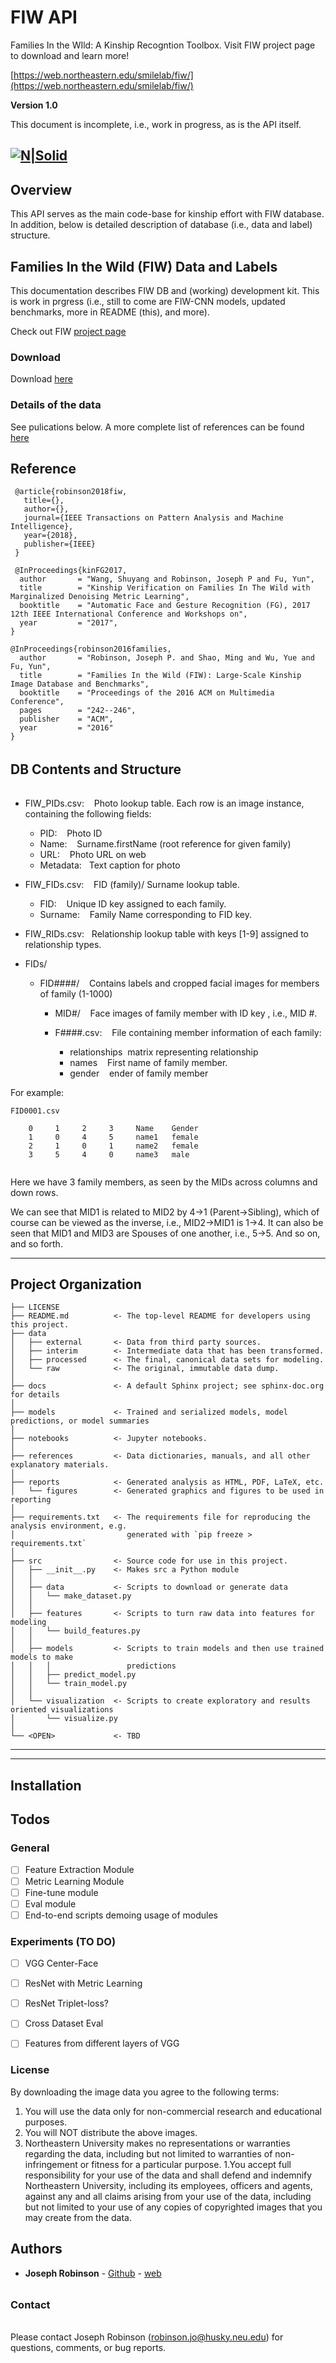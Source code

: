 # FIW API
Families In the WIld: A Kinship Recogntion Toolbox. Visit FIW project page to download and learn more! 

[https://web.northeastern.edu/smilelab/fiw/](https://web.northeastern.edu/smilelab/fiw/)

**Version 1.0**

This document is incomplete, i.e., work in progress, as is the API itself.

[![N|Solid](reports/teaser_image.jpg)](reports/teaser_image.jpg)
------------
## Overview
This API serves as the main code-base for kinship effort with FIW database. In addition, below is detailed description of database (i.e., data and label) structure.

## Families In the Wild (FIW) Data and Labels
This documentation describes FIW DB and (working) development kit. This is work in prgress (i.e., still to come are FIW-CNN models, updated benchmarks, more in README (this), and more).

Check out FIW [project page](https://web.northeastern.edu/smilelab/fiw/index.html)

### Download
Download [here](https://web.northeastern.edu/smilelab/fiw/download.html)

### Details of the data
See pulications below. A more complete list of references can be found [here](https://web.northeastern.edu/smilelab/fiw/publications.html)

## Reference

```
 @article{robinson2018fiw,
   title={},
   author={},
   journal={IEEE Transactions on Pattern Analysis and Machine Intelligence},
   year={2018},
   publisher={IEEE}
 }
 
 @InProceedings{kinFG2017,
  author       = "Wang, Shuyang and Robinson, Joseph P and Fu, Yun",
  title        = "Kinship Verification on Families In The Wild with Marginalized Denoising Metric Learning",
  booktitle    = "Automatic Face and Gesture Recognition (FG), 2017 12th IEEE International Conference and Workshops on",
  year         = "2017",
}

@InProceedings{robinson2016families,
  author       = "Robinson, Joseph P. and Shao, Ming and Wu, Yue and Fu, Yun",
  title        = "Families In the Wild (FIW): Large-Scale Kinship Image Database and Benchmarks",
  booktitle    = "Proceedings of the 2016 ACM on Multimedia Conference",
  pages        = "242--246",
  publisher    = "ACM",
  year         = "2016"
}

```

######
## DB Contents and Structure
######
* FIW_PIDs.csv:&nbsp;&nbsp;&nbsp;&nbsp;Photo lookup table. Each row is an image instance, containing the following fields:
  * PID:&nbsp;&nbsp;&nbsp;&nbsp;Photo ID
  * Name:&nbsp;&nbsp;&nbsp;&nbsp;Surname.firstName (root reference for given family)
  * URL:&nbsp;&nbsp;&nbsp;&nbsp;Photo URL on web
  * Metadata:&nbsp;&nbsp;&nbsp;Text caption for photo
  
* FIW_FIDs.csv:&nbsp;&nbsp;&nbsp;&nbsp;FID (family)/ Surname lookup table.
  * FID:&nbsp;&nbsp;&nbsp;&nbsp;Unique ID key assigned to each family.
  * Surname:&nbsp;&nbsp;&nbsp;&nbsp;Family Name corresponding to FID key.
  
* FIW_RIDs.csv:&nbsp;&nbsp;&nbsp;Relationship lookup table with keys [1-9] assigned to relationship types.

* FIDs/
  * FID####/&nbsp;&nbsp;&nbsp;&nbsp;Contains labels and cropped facial images for members of family (1-1000)
    * MID#/&nbsp;&nbsp;&nbsp;&nbsp;Face images of family member with ID key <N>, i.e., MID #.

    * F####.csv:&nbsp;&nbsp;&nbsp;&nbsp;File containing member information of each family:
      * relationships&nbsp;&nbsp;matrix representing relationship
      * names&nbsp;&nbsp;&nbsp;&nbsp;First name of family member.
      * gender&nbsp;&nbsp;&nbsp;&nbsp;ender of family member
      
      
For example:
```
FID0001.csv
    
	0     1     2     3     Name    Gender
	1     0     4     5     name1   female
	2     1     0     1     name2   female
	3     5     4     0     name3   male
	
```
Here we have 3 family members, as seen by the MIDs across columns and down rows.


We can see that MID1 is related to MID2 by 4->1 (Parent->Sibling), which of course can be viewed as the inverse, i.e., MID2->MID1 is 1->4. It can also be seen that MID1 and MID3 are Spouses of one another, i.e., 5->5. And so on, and so forth.



------------
## Project Organization


    ├── LICENSE
    ├── README.md          <- The top-level README for developers using this project.
    ├── data
    │   ├── external       <- Data from third party sources.
    │   ├── interim        <- Intermediate data that has been transformed.
    │   ├── processed      <- The final, canonical data sets for modeling.
    │   └── raw            <- The original, immutable data dump.
    │
    ├── docs               <- A default Sphinx project; see sphinx-doc.org for details
    │
    ├── models             <- Trained and serialized models, model predictions, or model summaries
    │
    ├── notebooks          <- Jupyter notebooks.
    │
    ├── references         <- Data dictionaries, manuals, and all other explanatory materials.
    │
    ├── reports            <- Generated analysis as HTML, PDF, LaTeX, etc.
    │   └── figures        <- Generated graphics and figures to be used in reporting
    │
    ├── requirements.txt   <- The requirements file for reproducing the analysis environment, e.g.
    │                         generated with `pip freeze > requirements.txt`
    │
    ├── src                <- Source code for use in this project.
    │   ├── __init__.py    <- Makes src a Python module
    │   │
    │   ├── data           <- Scripts to download or generate data
    │   │   └── make_dataset.py
    │   │
    │   ├── features       <- Scripts to turn raw data into features for modeling
    │   │   └── build_features.py
    │   │
    │   ├── models         <- Scripts to train models and then use trained models to make
    │   │   │                 predictions
    │   │   ├── predict_model.py
    │   │   └── train_model.py
    │   │
    │   └── visualization  <- Scripts to create exploratory and results oriented visualizations
    │       └── visualize.py
    │
    └── <OPEN>             <- TBD


--------

------------
## Installation


## Todos
### General
- [ ] Feature Extraction Module 
- [ ] Metric Learning Module
- [ ] Fine-tune module
- [ ] Eval module
- [ ] End-to-end scripts demoing usage of modules

### Experiments (TO DO)
- [ ] VGG Center-Face
- [ ] ResNet with Metric Learning
- [ ] ResNet Triplet-loss?
- [ ] Cross Dataset Eval
- [ ] Features from different layers of VGG


### License

By downloading the image data you agree to the following terms:
1. You will use the data only for non-commercial research and educational purposes.
1. You will NOT distribute the above images.
1. Northeastern University makes no representations or warranties regarding the data, including but not limited to warranties of non-infringement or fitness for a particular purpose.
1.You accept full responsibility for your use of the data and shall defend and indemnify Northeastern University, including its employees, officers and agents, against any and all claims arising from your use of the data, including but not limited to your use of any copies of copyrighted images that you may create from the data.


   
## Authors
* **Joseph Robinson** - [Github](https://github.com/visionjo) - [web](http://www.jrobsvision.com)

######
### Contact
######
Please contact Joseph Robinson (robinson.jo@husky.neu.edu) for questions, comments, or bug reports.


